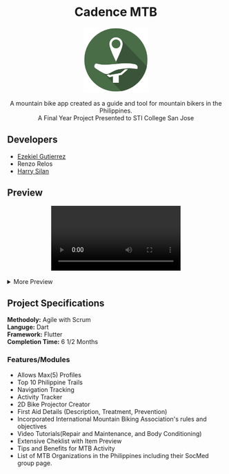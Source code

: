 <h1 align="center">
Cadence MTB
</h1>
<p align="center">
<img src="docs/images/final_app_icon.png" height="150"/>
</p>
<p align="center">
A mountain bike app created as a guide and tool for mountain bikers in the Philippines.
</br>
A Final Year Project Presented to STI College San Jose
</p>

## Developers
- [Ezekiel Gutierrez](https://github.com/zeekemeister) 
- Renzo Relos
- [Harry Silan](https://github.com/harlanx)

## Preview
<p align="center">
<video src="https://github.com/user-attachments/assets/1ef9d7c1-1a1b-4a39-a137-e917844f17d2"></video>
</p>

<details>
<summary>More Preview</summary>
<p align="center">
<img src="docs/images/1.jpg" height="150"/>
<img src="docs/images/2.jpg"  height="150"/>
<img src="docs/images/3.jpg"  height="150"/>
<img src="docs/images/4.jpg"  height="150"/>
<img src="docs/images/5.1.jpg"  height="150"/>
<img src="docs/images/5.2.jpg"  height="150"/>
<img src="docs/images/5.3.jpg"  height="150"/>
<img src="docs/images/6.1.jpg"  height="150"/>
<img src="docs/images/6.2.jpg"  height="150"/>
<img src="docs/images/7.1.jpg"  height="150"/>
<img src="docs/images/7.2.jpg"  height="150"/>
<img src="docs/images/8.jpg"  height="150"/>
<img src="docs/images/9.jpg"  height="150"/>
<img src="docs/images/10.jpg"  height="150"/>
<img src="docs/images/11.jpg"  height="150"/>
<img src="docs/images/12.jpg"  height="150"/>
<img src="docs/images/13.jpg"  height="150"/>
</p>
</details>

## Project Specifications
**Methodoly:** Agile with Scrum\
**Languge:** Dart\
**Framework:** Flutter\
**Completion Time:** 6 1/2 Months

### Features/Modules
- Allows Max(5) Profiles
- Top 10 Philippine Trails
- Navigation Tracking
- Activity Tracker
- 2D Bike Projector Creator
- First Aid Details (Description, Treatment, Prevention)
- Incorporated International Mountain Biking Association's rules and objectives
- Video Tutorials(Repair and Maintenance, and Body Conditioning)
- Extensive Cheklist with Item Preview
- Tips and Benefits for MTB Activity
- List of MTB Organizations in the Philippines including their SocMed group page.

